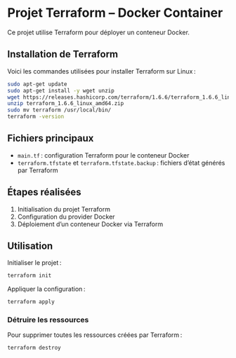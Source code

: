 # Projet Terraform – Docker Container

Ce projet utilise Terraform pour déployer un conteneur Docker.

## Installation de Terraform

Voici les commandes utilisées pour installer Terraform sur Linux :

```bash
sudo apt-get update
sudo apt-get install -y wget unzip
wget https://releases.hashicorp.com/terraform/1.6.6/terraform_1.6.6_linux_amd64.zip
unzip terraform_1.6.6_linux_amd64.zip
sudo mv terraform /usr/local/bin/
terraform -version
```

## Fichiers principaux
- `main.tf` : configuration Terraform pour le conteneur Docker
- `terraform.tfstate` et `terraform.tfstate.backup` : fichiers d’état générés par Terraform

## Étapes réalisées
1. Initialisation du projet Terraform
2. Configuration du provider Docker
3. Déploiement d’un conteneur Docker via Terraform

## Utilisation

Initialiser le projet :
```bash
terraform init
```

Appliquer la configuration :
```bash
terraform apply
```

### Détruire les ressources

Pour supprimer toutes les ressources créées par Terraform :
```bash
terraform destroy
```
